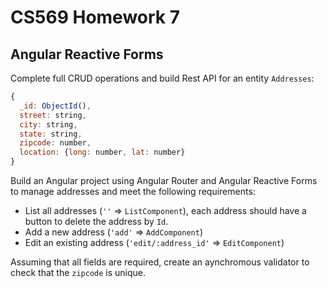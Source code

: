 # CS569 Homework 7
## Angular Reactive Forms
Complete  full CRUD operations and build Rest API for an entity `Addresses`:   
```javascript
{
  _id: ObjectId(), 
  street: string, 
  city: string, 
  state: string, 
  zipcode: number, 
  location: {long: number, lat: number}
}
```
Build an Angular project using Angular Router and Angular Reactive Forms to manage addresses and meet the following requirements:  
* List all addresses (`''` => `ListComponent`), each address should have a button to delete the address by `Id`.
* Add a new address (`'add'` => `AddComponent`)
* Edit an existing address (`'edit/:address_id'` => `EditComponent`)  
  
Assuming that all fields are required, create an aynchromous validator to check that the `zipcode` is unique.


